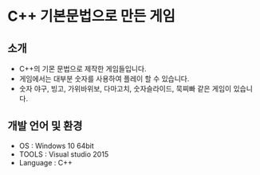 # C++ 기본문법으로 만든 게임
## 소개
* C++의 기몬 문법으로 제작한 게임들입니다.
* 게임에서는 대부분 숫자를 사용하여 플레이 할 수 있습니다.
* 숫자 야구, 빙고, 가위바위보, 다마고치, 숫자슬라이드, 묵찌빠 같은 게임이 있습니다.

## 개발 언어 및 환경
- OS : Windows 10 64bit 
- TOOLS : Visual studio 2015
- Language : C++
